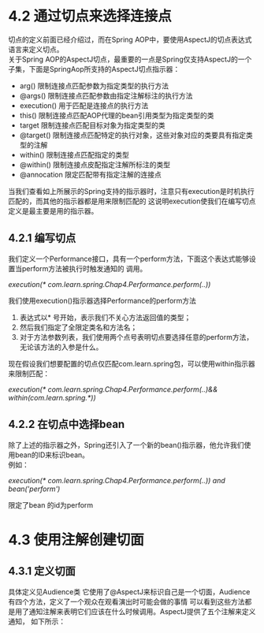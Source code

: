 # 4.2 通过切点来选择连接点
切点的定义前面已经介绍过，而在Spring AOP中，要使用AspectJ的切点表达式语言来定义切点。  
关于Spring AOP的AspectJ切点，最重要的一点是Spring仅支持AspectJ的一个子集，下面是SpringAop所支持的AspectJ切点指示器：  
- arg() 限制连接点匹配参数为指定类型的执行方法
- @args() 限制连接点匹配参数由指定注解标注的执行方法
- execution() 用于匹配是连接点的执行方法
- this() 限制连接点匹配AOP代理的bean引用类型为指定类型的类
- target 限制连接点匹配目标对象为指定类型的类
- @target() 限制连接点匹配特定的执行对象，这些对象对应的类要具有指定类型的注解
- within() 限制连接点匹配指定的类型
- @within() 限制连接点皮配指定注解所标注的类型
- @annocation 限定匹配带有指定注解的连接点  

当我们查看如上所展示的Spring支持的指示器时，注意只有execution是时机执行匹配的，而其他的指示器都是用来限制匹配的
这说明execution使我们在编写切点定义是最主要是用的指示器。

## 4.2.1 编写切点
我们定义一个Performance接口，具有一个perform方法，下面这个表达式能够设置当perform方法被执行时触发通知的
调用。  

_execution(* com.learn.spring.Chap4.Performance.perform(..))_  

我们使用execution()指示器选择Performance的perform方法  
1. 表达式以* 号开始，表示我们不关心方法返回值的类型；  
2. 然后我们指定了全限定类名和方法名；  
3. 对于方法参数列表，我们使用两个点号表明切点要选择任意的perform方法，无论该方法的入参是什么。

现在假设我们想要配置的切点仅匹配com.learn.spring包，可以使用within指示器来限制匹配：  

_execution(* com.learn.spring.Chap4.Performance.perform(..)&& within(com.learn.spring.*))_  

## 4.2.2 在切点中选择bean
除了上述的指示器之外，Spring还引入了一个新的bean()指示器，他允许我们使用bean的ID来标识bean。  
例如：  

_execution(* com.learn.spring.Chap4.Performance.perform(..)) and bean('perform')_

限定了bean 的id为perform

# 4.3 使用注解创建切面

## 4.3.1 定义切面
具体定义见Audience类
它使用了@AspectJ来标识自己是一个切面，Audience有四个方法，定义了一个观众在观看演出时可能会做的事情
可以看到这些方法都是用了通知注解来表明它们应该在什么时候调用。AspectJ提供了五个注解来定义通知，
如下所示：  

